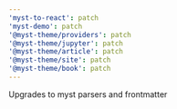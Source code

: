 ```yaml
---
'myst-to-react': patch
'myst-demo': patch
'@myst-theme/providers': patch
'@myst-theme/jupyter': patch
'@myst-theme/article': patch
'@myst-theme/site': patch
'@myst-theme/book': patch
---
```


Upgrades to myst parsers and frontmatter
